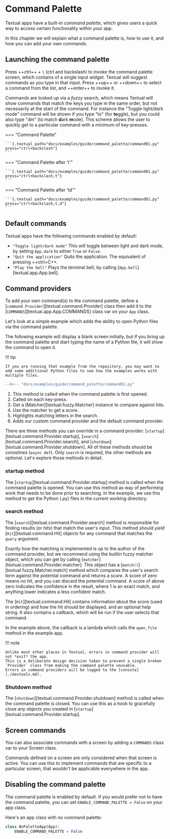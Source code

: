 # Command Palette

Textual apps have a built-in *command palette*, which gives users a quick way to access certain functionality within your app.

In this chapter we will explain what a command palette is, how to use it, and how you can add your own commands.

## Launching the command palette

Press ++ctrl++ + `\` (ctrl and backslash) to invoke the command palette screen, which contains of a single input widget.
Textual will suggest commands as you type in that input.
Press ++up++ or ++down++ to select a command from the list, and ++enter++ to invoke it.

Commands are looked up via a *fuzzy* search, which means Textual will show commands that match the keys you type in the same order, but not necessarily at the start of the command.
For instance the "Toggle light/dark mode" command will be shown if you type "to" (for **to**ggle), but you could also type "dm" (to match **d**ark **m**ode).
This scheme allows the user to quickly get to a particular command with a minimum of key-presses.


=== "Command Palette"

    ```{.textual path="docs/examples/guide/command_palette/command01.py" press="ctrl+backslash"}
    ```

=== "Command Palette after 't'"

    ```{.textual path="docs/examples/guide/command_palette/command01.py" press="ctrl+backslash,t"}
    ```

=== "Command Palette after 'td'"

    ```{.textual path="docs/examples/guide/command_palette/command01.py" press="ctrl+backslash,t,d"}
    ```



## Default commands

Textual apps have the following commands enabled by default:

- `"Toggle light/dark mode"`
  This will toggle between light and dark mode, by setting `App.dark` to either `True` or `False`.
- `"Quit the application"`
  Quits the application. The equivalent of pressing ++ctrl+C++.
- `"Play the bell"`
  Plays the terminal bell, by calling [`App.bell`][textual.app.App.bell].


## Command providers

To add your own command(s) to the command palette, define a [`command.Provider`][textual.command.Provider] class then add it to the [`COMMANDS`][textual.app.App.COMMANDS] class var on your `App` class.

Let's look at a simple example which adds the ability to open Python files via the command palette.

The following example will display a blank screen initially, but if you bring up the command palette and start typing the name of a Python file, it will show the command to open it.

!!! tip

    If you are running that example from the repository, you may want to add some additional Python files to see how the examples works with multiple files.


  ```python title="command01.py" hl_lines="12-40 46"
  --8<-- "docs/examples/guide/command_palette/command01.py"
  ```

  1. This method is called when the command palette is first opened.
  2. Called on each key-press.
  3. Get a [Matcher][textual.fuzzy.Matcher] instance to compare against hits.
  4. Use the matcher to get a score.
  5. Highlights matching letters in the search.
  6. Adds our custom command provider and the default command provider.

There are three methods you can override in a command provider: [`startup`][textual.command.Provider.startup], [`search`][textual.command.Provider.search], and [`shutdown`][textual.command.Provider.shutdown].
All of these methods should be coroutines (`async def`). Only `search` is required, the other methods are optional.
Let's explore those methods in detail.

### startup method

The [`startup`][textual.command.Provider.startup] method is called when the command palette is opened.
You can use this method as way of performing work that needs to be done prior to searching.
In the example, we use this method to get the Python (.py) files in the current working directory.

### search method

The [`search`][textual.command.Provider.search] method is responsible for finding results (or *hits*) that match the user's input.
This method should *yield* [`Hit`][textual.command.Hit] objects for any command that matches the `query` argument.

Exactly how the matching is implemented is up to the author of the command provider, but we recommend using the builtin fuzzy matcher object, which you can get by calling [`matcher`][textual.command.Provider.matcher].
This object has a [`match()`][textual.fuzzy.Matcher.match] method which compares the user's search term against the potential command and returns a *score*.
A score of zero means *no hit*, and you can discard the potential command.
A score of above zero indicates the confidence in the result, where 1 is an exact match, and anything lower indicates a less confident match.

The [`Hit`][textual.command.Hit] contains information about the score (used in ordering) and how the hit should be displayed, and an optional help string.
It also contains a callback, which will be run if the user selects that command.

In the example above, the callback is a lambda which calls the `open_file` method in the example app.

!!! note

    Unlike most other places in Textual, errors in command provider will not *exit* the app.
    This is a deliberate design decision taken to prevent a single broken `Provider` class from making the command palette unusable.
    Errors in command providers will be logged to the [console](./devtools.md).

### Shutdown method

The [`shutdown`][textual.command.Provider.shutdown] method is called when the command palette is closed.
You can use this as a hook to gracefully close any objects you created in [`startup`][textual.command.Provider.startup].

## Screen commands

You can also associate commands with a screen by adding a `COMMANDS` class var to your Screen class.

Commands defined on a screen are only considered when that screen is active.
You can use this to implement commands that are specific to a particular screen, that wouldn't be applicable everywhere in the app.

## Disabling the command palette

The command palette is enabled by default.
If you would prefer not to have the command palette, you can set `ENABLE_COMMAND_PALETTE = False` on your app class.

Here's an app class with no command palette:

```python
class NoPaletteApp(App):
    ENABLE_COMMAND_PALETTE = False
```
